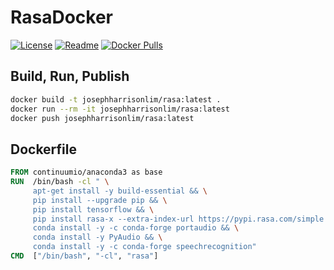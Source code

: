 # RasaDocker

[![License]](https://github.com/jharrilim/RasaDocker/blob/master/LICENSE)
[![Readme]](https://github.com/jharrilim/RasaDocker#readme)
[![Docker Pulls]](https://hub.docker.com/r/josephharrisonlim/rasa)

## Build, Run, Publish

```sh
docker build -t josephharrisonlim/rasa:latest .
docker run --rm -it josephharrisonlim/rasa:latest
docker push josephharrisonlim/rasa:latest
```

## Dockerfile

```Dockerfile
FROM continuumio/anaconda3 as base
RUN  /bin/bash -cl " \
     apt-get install -y build-essential && \
     pip install --upgrade pip && \
     pip install tensorflow && \
     pip install rasa-x --extra-index-url https://pypi.rasa.com/simple && \
     conda install -y -c conda-forge portaudio && \
     conda install -y PyAudio && \
     conda install -y -c conda-forge speechrecognition"
CMD  ["/bin/bash", "-cl", "rasa"]
```

[License]: https://img.shields.io/github/license/jharrilim/RasaDocker?style=flat-square&logo=github
[Readme]: https://img.shields.io/badge/GitHub-Readme-blue?style=flat-square&logo=github
[Docker Pulls]: https://img.shields.io/docker/pulls/josephharrisonlim/rasa?style=flat-square&logo=docker
